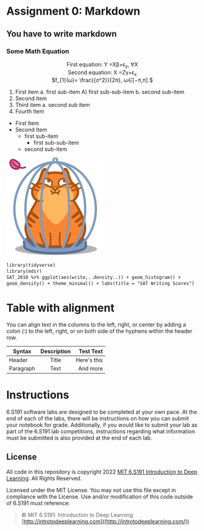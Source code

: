 # Assignment 0: Markdown
## You have to write markdown
### Some Math Equation

<p align = "center">
  First  equation: Y =Xβ+ϵ<sub>y</sub>, ∀X  <br>
  Second equation: X =Zγ+ϵ<sub>x</sub>      <br>
  $f_{1}(ω)= \frac{{σ^2}}{2π}, ω∈[−π,π] $
</p>

1. First item a. first sub-item A) first sub-sub-item b. second sub-item
2. Second item
3. Third item a. second sub item
4. Fourth Item

- First Item
- Second Item
   - first sub-item
     - first sub-sub-item
   - second sub-item

![Cat Image](./cattu.png)

    library(tidyverse)
    library(mdsr)
    SAT_2010 %>% ggplot(aes(write,..density..)) + geom_histogram() +
    geom_density() + theme_minimal() + labs(title = "SAT Writing Scores")


# Table with alignment
You can align text in the columns to the left, right, or center by adding a colon (:) to the left,
right, or on both side of the hyphens within the header row.

| Syntax        | Description   | Test Text   |
| ------------- |:-------------:| -----:      |
| Header        | Title         | Here's this |
| Paragraph     | Text          |   And more  |


# Instructions
6.S191 software labs are designed to be completed at your own pace. At the end of each
of the labs, there will be instructions on how you can submit your notebook for grade.
Additionally, if you would like to submit your lab as part of the 6.S191 lab competitions,
instructions regarding what information must be submitted is also provided at the end of
each lab.


## License
All code in this repository is copyright 2022 [MIT 6.S191 Introduction to Deep Learning](http://introtodeeplearning.com/). All
Rights Reserved.


Licensed under the MIT License. You may not use this file except in compliance with the
License. Use and/or modification of this code outside of 6.S191 must reference:

> © MIT 6.S191: Introduction to Deep Learning <br>
[http://introtodeeplearning.com]((http://introtodeeplearning.com/))

     

